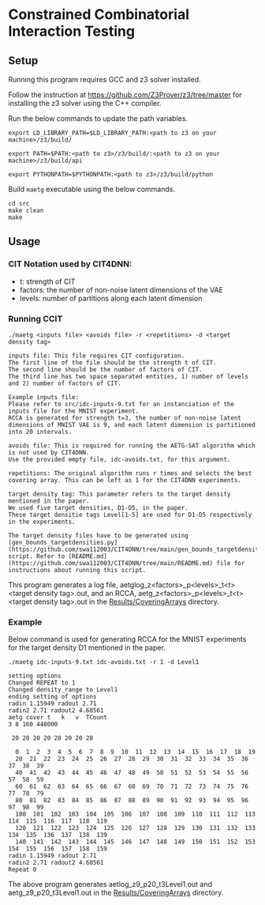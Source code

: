 # Constrained Combinatorial Interaction Testing

## Setup
Running this program requires GCC and z3 solver installed.

Follow the instruction at https://github.com/Z3Prover/z3/tree/master for installing the z3 solver using the C++ compiler.

Run the below commands to update the path variables.
```
export LD_LIBRARY_PATH=$LD_LIBRARY_PATH:<path to z3 on your machine>/z3/build/

export PATH=$PATH:<path to z3>/z3/build/:<path to z3 on your machine>/z3/build/api

export PYTHONPATH=$PYTHONPATH:<path to z3>/z3/build/python
```
Build `maetg` executable using the below commands.
```
cd src
make clean
make
```

## Usage

### CIT Notation used by CIT4DNN:
- t: strength of CIT 
- factors: the number of non-noise latent dimensions of the VAE
- levels: number of partitions along each latent dimension

### Running CCIT
```
./maetg <inputs file> <avoids file> -r <repetitions> -d <target density tag>

inputs file: This file requires CIT configuration.
The first line of the file should be the strength t of CIT.
The second line should be the number of factors of CIT.
The third line has two space separated entities, 1) number of levels and 2) number of factors of CIT.

Example inputs file:
Please refer to src/idc-inputs-9.txt for an instanciation of the inputs file for the MNIST experiment.
RCCA is generated for strength t=3, the number of non-noise latent dimensions of MNIST VAE is 9, and each latent dimension is partitioned into 20 intervals. 

avoids file: This is required for running the AETG-SAT algorithm which is not used by CIT4DNN.
Use the provided empty file, idc-avoids.txt, for this argument.

repetitions: The original algorithm runs r times and selects the best covering array. This can be left as 1 for the CIT4DNN experiments.

target density tag: This parameter refers to the target density mentioned in the paper.
We used five target densities, D1-D5, in the paper.
These target densitie tags Level[1-5] are used for D1-D5 respectively in the experiments.

The target density files have to be generated using [gen_bounds_targetdensities.py](https://github.com/swa112003/CIT4DNN/tree/main/gen_bounds_targetdensities.py) script. Refer to [README.md](https://github.com/swa112003/CIT4DNN/tree/main/README.md) file for instructions about running this script.
```

This program generates a log file, aetglog_z\<factors\>\_p\<levels\>\_t\<t\>\<target density tag\>.out, and an RCCA, aetg_z\<factors\>\_p\<levels\>\_t\<t\>\<target density tag\>.out in the [Results/CoveringArrays](https://github.com/swa112003/CIT4DNN/tree/main/Results/CoveringArrays) directory.

### Example 
Below command is used for generating RCCA for the MNIST experiments for the target density D1 mentioned in the paper.

```
./maetg idc-inputs-9.txt idc-avoids.txt -r 1 -d Level1

setting options 
Changed REPEAT to 1
Changed density_range to Level1
ending setting of options 
radin 1.15949 radout 2.71
radin2 2.71 radout2 4.68561
aetg cover t   k   v  TCount  
3 8 160 448000

 20 20 20 20 20 20 20 20

  0  1  2  3  4  5  6  7  8  9  10  11  12  13  14  15  16  17  18  19
  20  21  22  23  24  25  26  27  28  29  30  31  32  33  34  35  36  37  38  39
  40  41  42  43  44  45  46  47  48  49  50  51  52  53  54  55  56  57  58  59
  60  61  62  63  64  65  66  67  68  69  70  71  72  73  74  75  76  77  78  79
  80  81  82  83  84  85  86  87  88  89  90  91  92  93  94  95  96  97  98  99
  100  101  102  103  104  105  106  107  108  109  110  111  112  113  114  115  116  117  118  119
  120  121  122  123  124  125  126  127  128  129  130  131  132  133  134  135  136  137  138  139
  140  141  142  143  144  145  146  147  148  149  150  151  152  153  154  155  156  157  158  159
radin 1.15949 radout 2.71
radin2 2.71 radout2 4.68561
Repeat 0
```

The above program generates aetlog_z9_p20_t3Level1.out and aetg_z9_p20_t3Level1.out in the [Results/CoveringArrays](https://github.com/swa112003/CIT4DNN/tree/main/Results/CoveringArrays) directory.
